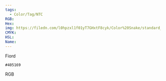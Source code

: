 ```yaml
---
tags:
  - Color/Tag/NTC
RGB:
Hex:
img: https://filedn.com/l0hpzxl1f01yT7GHxtF8cyk/Color%20Snake/standard_csv_to_svg/405169.svg
CMYK:
HSL:
Name:
---
```

Fiord
```palette
#405169
```
RGB
